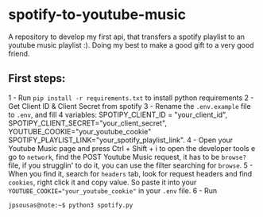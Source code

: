 # spotify-to-youtube-music
A repository to develop my first api, that transfers a spotify playlist to an youtube music playlist :).  Doing my best to make a good gift to a very good friend. 

## First steps:

1 - Run `pip install -r requirements.txt` to install python requirements
2 - Get Client ID & Client Secret from spotify
3 - Rename the `.env.example` file to `.env`, and fill 4 variables: SPOTIPY_CLIENT_ID = "your_client_id", SPOTIPY_CLIENT_SECRET="your_client_secret", YOUTUBE_COOKIE="your_youtube_cookie" SPOTIFY_PLAYLIST_LINK="your_spotify_playlist_link". 
4 - Open your Youtube Music page and press Ctrl + Shift + i to open the developer tools e go to `network`, find the POST Youtube Music request, it has to be `browse?` file, if you strugglin' to do it, you can use the filter searching for `browse`.
5 - When you find it, search for `headers` tab, look for request headers and find `cookies`, right click it and copy value. So paste it into your `YOUTUBE_COOKIE="your_youtube_cookie"` in your `.env` file.
6 - Run 
```console
jpsousas@note:~$ python3 spotify.py
```


